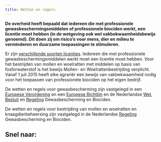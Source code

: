 ```yaml
---
title: Wetten en regels
---
```

**De overheid heeft bepaald dat iedereen die met professionele gewasbeschermingsmiddelen of professionele biociden werkt, een licentie moet hebben (in de wetgeving ook wel vakbekwaamheidsbewijs genoemd). Dit doen zij om risico’s voor mens, dier en milieu te verminderen en duurzame toepassingen te stimuleren.**

Er zijn [verschillende soorten licenties](/licenties/welke-licenties-zijn-er). Iedereen die met professionele gewasbeschermingsmiddelen werkt moet een licentie moet hebben. Voor het bestrijden van mollen en woelratten met middelen op basis van fosforwaterstof is het bewijs Mollen- en Woelrattenbestrijding verplicht. Vanaf 1 juli 2015 heeft elke agrariër een bewijs van vakbekwaamheid nodig voor het toepassen van professionele biociden op het eigen bedrijf.

De wetten en regels voor gewasbescherming zijn vastgelegd in een [Europese Verordening](https://eur-lex.europa.eu/legal-content/NL/TXT/HTML/?uri=CELEX:32009R1107&from=NL) en een [Europese Richtlijn](https://eur-lex.europa.eu/legal-content/NL/TXT/?uri=CELEX:32009L0128) en de Nederlandse [Wet](http://wetten.overheid.nl/BWBR0021670/2018-02-17), [Besluit](http://wetten.overheid.nl/BWBR0022530/2017-11-01) en [Regeling](http://wetten.overheid.nl/BWBR0022545/2018-01-01) Gewasbescherming en Biociden.

De wetten en regels voor bestrijding van mollen en woelratten en knaagdierbeheersing zijn vastgelegd in de Nederlandse [Regeling](http://wetten.overheid.nl/BWBR0022545/2018-01-01) Gewasbescherming en Biociden.

## Snel naar:

<link-container>
<link-button link='{"name": "Welke licentie heb ik nodig?","url": "/licenties/welke-licentie-heb-ik-nodig"}'></link-button>
<link-button link='{"name": "Europese Verordening","url": "https://eur-lex.europa.eu/legal-content/NL/TXT/HTML/?uri=CELEX:32009R1107&from=NL"}'></link-button>
<link-button link='{"name": "Europese Richtlijn","url": "https://eur-lex.europa.eu/legal-content/NL/TXT/?uri=CELEX:32009L0128"}'></link-button>
<link-button link='{"name": "Nederlands Besluit","url": "/licenties/wetten-en-regels/nederlands-besluit"}'></link-button>
<link-button link='{"name": "Nederlandse Regeling","url": "http://wetten.overheid.nl/BWBR0022545/2018-01-01"}'></link-button>
<link-button link='{"name": "Nederlandse Wet","url": "http://wetten.overheid.nl/BWBR0021670/2018-02-17"}'></link-button>
</link-container>
